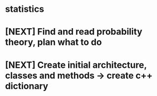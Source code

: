 # statistics
# [NEXT] Find and read probability theory, plan what to do
# [NEXT] Create initial architecture, classes and methods -> create c++ dictionary
